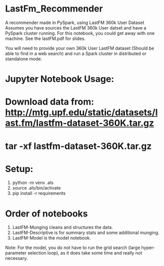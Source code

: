 # LastFm_Recommender
A recommender made in PySpark, using LastFM 360k User Dataset
Assumes you have sources the LastFM 360k User datset and have a PySpark cluster running. For this notebook, you could get away with 
one machine. See the lastFM.pdf for slides.

You will need to provide your own 360k User LastFM dataset (Should be able to find in a web search) and run a Spark cluster in distributed or standalone mode. 

# Jupyter Notebook Usage:
# Download data from: http://mtg.upf.edu/static/datasets/last.fm/lastfm-dataset-360K.tar.gz
# tar -xf lastfm-dataset-360K.tar.gz

# Setup:

1) python -m venv .als
2) source .als/bin/activate
3) pip install -r requirements

# Order of notebooks

1) LastFM-Munging cleans and structures the data. 
2) LastFM-Descriptive is for summary stats and some additional munging. 
3) LastFM-Model is the model notebook.

Note: For the model, you do not have to run the grid search  (large hyper-parameter selection loop), as it does take some time and really not necessary.
